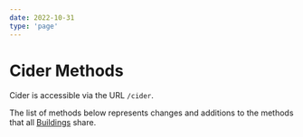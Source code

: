 ```yaml
---
date: 2022-10-31
type: 'page'
---
```


# Cider Methods

Cider is accessible via the URL `/cider`.

The list of methods below represents changes and additions to the methods that all [Buildings](/api/Buildings) share.
